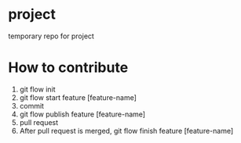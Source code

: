 # project
temporary repo for project


# How to contribute

1. git flow init
2. git flow start feature [feature-name]
3. commit
4. git flow publish feature [feature-name]
5. pull request
6. After pull request is merged, git flow finish feature [feature-name]
